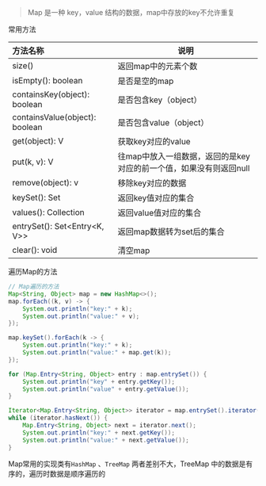 > Map 是一种 key，value 结构的数据，map中存放的key不允许重复

常用方法

| 方法名称                       | 说明                                                         |
| :----------------------------- | ------------------------------------------------------------ |
| size()                         | 返回map中的元素个数                                          |
| isEmpty(): boolean             | 是否是空的map                                                |
| containsKey(object): boolean   | 是否包含key（object）                                        |
| containsValue(object): boolean | 是否包含value（object）                                      |
| get(object): V                 | 获取key对应的value                                           |
| put(k, v): V                   | 往map中放入一组数据，返回的是key对应的前一个值，如果没有则返回null |
| remove(object): v              | 移除key对应的数据                                            |
| keySet(): Set<k>               | 返回key值对应的集合                                          |
| values(): Collection<v>        | 返回value值对应的集合                                        |
| entrySet(): Set<Entry<K, V>>   | 返回map数据转为set后的集合                                   |
| clear(): void                  | 清空map                                                      |

遍历Map的方法

```java
// Map遍历的方法
Map<String, Object> map = new HashMap<>();
map.forEach((k, v) -> {
    System.out.println("key:" + k);
    System.out.println("value:" + v);
});

map.keySet().forEach(k -> {
    System.out.println("key:" + k);
    System.out.println("value:" + map.get(k));
});

for (Map.Entry<String, Object> entry : map.entrySet()) {
    System.out.println("key" + entry.getKey());
    System.out.println("value" + entry.getValue());
}

Iterator<Map.Entry<String, Object>> iterator = map.entrySet().iterator();
while (iterator.hasNext()) {
    Map.Entry<String, Object> next = iterator.next();
    System.out.println("key:" + next.getKey());
    System.out.println("value:" + next.getValue());
}
```



Map常用的实现类有`HashMap` 、`TreeMap` 两者差别不大，TreeMap 中的数据是有序的，遍历时数据是顺序遍历的



